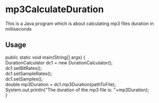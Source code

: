 # mp3CalculateDuration

This is a Java program  which is about calculating mp3 files duration in milliseconds

## Usage

public static void main(String[] args) {  
	DurationCalculator dc1 = new DurationCalculator();  
	dc1.setBitRates();  
	dc1.setSampleRates();  
	dc1.setSamples();  
	double mp3Duration = dc1.mp3Duration(pathToFile);  
	System.out.println("The duration of the mp3 file is: "+mp3Duration);  
}
